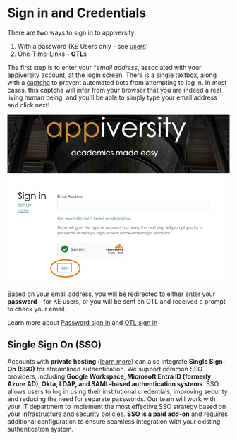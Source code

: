 # Sign in and Credentials
There are two ways to sign in to appiversity:
1. With a password (KE Users only - see [users](../users/accounts.md))
2. One-Time-Links - **OTL**s 

The first step is to enter your **email address*, associated with your appiversity account, at the [login](https://appiversity.com/account/login) screen.  There is a  single textbox, along with a [captcha](https://www.cloudflare.com/learning/bots/how-captchas-work/) to prevent automated bots from attempting to log in.  In most cases, this captcha will infer from your browser that you are indeed a real living human being, and you'll be able to simply type your email address and click next!

![login](../images/login.png)

Based on your email address, you will be redirected to either enter your **password** - for KE users, or you will be sent an OTL and received a prompt to check your email.


Learn more about [Password sign in](./password.md) and [OTL sign in](./otl.md)

## Single Sign On  (SSO)
Accounts with **private hosting** ([learn more](../accounts/private.html)) can also integrate **Single Sign-On (SSO)** for streamlined authentication. We support common SSO providers, including **Google Workspace, Microsoft Entra ID (formerly Azure AD), Okta, LDAP, and SAML-based authentication systems**. SSO allows users to log in using their institutional credentials, improving security and reducing the need for separate passwords. Our team will work with your IT department to implement the most effective SSO strategy based on your infrastructure and security policies. **SSO is a paid add-on** and requires additional configuration to ensure seamless integration with your existing authentication system.